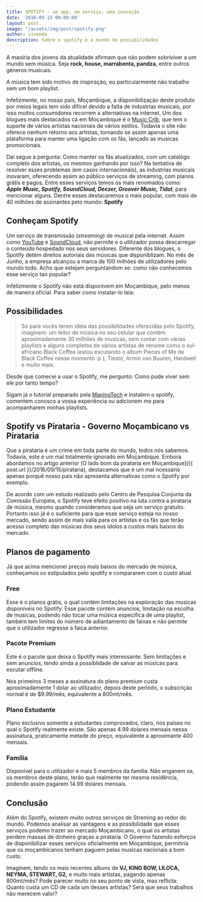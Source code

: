 ```yaml
---
title: SPOTIFY - um app, um serviço, uma inovação
date: '2016-09-15 00:00:00'
layout: post
image: "/assets/img/post/spotify.png"
author: zinenda
description: Sobre o spotify e o mundo de possibilidades
---
```


A maoiria dos jovens da atualidade afirmam que não podem sobriviver a um mundo sem música.
Seja **rock, house, marrabenta, pandza**, entre outros géneros musicais.

A música tem sido motivo de inspiração, eu particularmente não trabalho sem um bom playlist.

Infelizmente, no nosso país, Moçambique, a disponibilização deste produto por meios legais tem sido difícel  devido a falta de industrias musicais, por isso muitos consumidores recorrem a alternativas na internet.
Um dos blogues mais destacados cá em Moçambique é o [Music Crib](http://musiccrib.net), que tem o suporte de vários artistas nacionais de vários estilos.
Todavia o site não oferece nenhum retorno aos artistas, tornando se assim apenas uma plataforma para manter uma ligação com os fãs, lançado as musicas promocionais.

Daí segue a pergunta: Como manter os fãs atualizados, com um catalógo completo dos artistas, os mesmos ganhando por isso?
Na tentativa de resolver esses problemas (em casos internacionais), as industrias musicais inovaram, oferecendo assim ao público serviços de streaming, com planos grátis e pagos.
Entre esses serviços temos os mais renomados como: ***Apple Music, Spotify, SoundCloud, Deezer, Groover Music, Tidal***, para mencionar alguns.
Dentre esses destacaremos o mais popular, com mais de 40 milhões de assinantes pelo mundo: **Spotify**

##  Conheçam Spotify

Um serviço de transmissão (*streaming*) de musical pela internet. 
Assim como [YouTube](http://youtube.com) e [SoundCloud](http://soundcloud.com), não permite e o utilizador possa descarregar o conteúdo hospedado nos seus servidores.
Diferente dos blogues, o Spotify detém direitos autoriais das músicas que disponiblizam. No mês de Junho, a empresa alcançou a marca de 100 milhões de utilizadores pelo mundo todo. Acho que estejam perguntandom se: como não conhecemos esse serviço tao popular?

Infelizmente o Spotify não está disponivem em Moçambique, pelo menos de maneira oficial.
Para saber como instalar-lo leia:

## Possibilidades

> Só para vocês terem ideia das possibilidades oferecidas pelo Spotify, imaginem: um leitor de música no seu celular que contém aproximadamente 30 milhões de musicas, sem contar com várias playlists e alguns completos de vários artistas de renome como o sul-africano Black Coffee (estou escutando o album Pieces of Me de Black Coffee nesse momento :p ), Tiesto, Armin van Buuren, Hardwell e muito mais.

Desde que comecei a usar o Spotify, me pergunto: Como pude viver sem ele por tanto tempo?

Sigam já o tutorial preparado pela [ManingTech](http://maningtech.github.io/) e instalem o spotify, comentem conosco a vossa experiência ou adicionem me para acompanharem minhas playlists.

##  Spotify vs Pirataria - Governo Moçambicano vs Pirataria

Que a pirataria é um crime em toda parte do mundo, todos nós sabemos. Todavia, este é um mal totalmente ignorado em Moçambique.
Embora abordamos no artigo anterior [O lado bom da pirataria em Moçambique]({{ post.url }}/2016/09/15/pirataria), destacamos que é um mal ncessário apenas porquê nosso país não apresenta alternativas como o Spotify por exemplo.

De acordo com um estudo realizado pelo Centro de Pesquisa Conjunta da Comissão Europeia, o Spotify teve efeito positivo na luta contra a pirataria de música, mesmo quando consideramos que seja um serviço gratuito.
Portanto isso já   é o suficiente para que esse serviço esteja no nosso mercado, sendo assim de mais valia para os artistas e os fãs que terão acesso completo das músicas dos seus ídolos a custos mais baixos do mercado.

## Planos de pagamento

Já que acima mencionei preços mais baixos do mercado de música, conheçamos os estipulados pelo spotify e compararem com o custo atual.

### Free

Esse é o planos grátis, o qual contém limitações na exploração das musicas disponíveis no Spotify.
Esse pacote contém anuncios, limitação na escolha de musicas, podendo não tocar uma música especifica de uma playlist, também tem limites do número de adiantamento de faixas e não permite que o utilizador regresse a faica anterior.

### Pacote Premium

Este  é o pacote que deixa o Spotify mais interessante.
Sem limitações e sem anuncios, tendo ainda a possiblidade de salvar as músicas para escutar offline.

Nos primeiros 3 meses a assinatura do plano premium custa aproximadamente 1 dolar ao utilizador, depois deste periódo, o subscrição normal é de $9.99/mês, equivalente a 800mt/mês.

### Plano Estudante

Plano exclusivo somente a estudantes comprovados, claro, nos países no qual o Spotify realmente existe. 
São apenas 4.99 dolares mensais nessa assinatura, praticamente metade do preço, equivalente a aproximante 400 mensais.

###  Família

Disponível para o utilizador e mais 5 membros da família. Não enganem se, os membros deste plano, terão que realmente ter mesma residência, podendo assim pagarem 14.99 dolares mensais.

##  Conclusão

Além do  Spotify, existem muito outros serviços de Streming ao redor do mundo. Podemos analisar as vantagens e as possibilidade que esses serviços podemo trazer ao mercado Moçambicano, o qual os artistas perdem massas de dinheiro graças a pirataria.
O Governo fazendo esforços de disponibilizar esses serviços oficialmente em Moçambique, permitiria que os moçambicanos tenham paguem pelas musicas nacionais a bom custo.

Imaginem, tendo  os mais recentes albuns de **VJ, KING BOW, LILOCA, NEYMA, STEWART, G2,** e muito mais artistas, pagando apenas 800mt/mês?
Pode parecer muito no seu ponto de vista, mas reflicta: Quanto custa um CD de cada um desses artistas? Será que seus trabalhos não merecem valor?